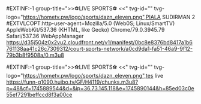 #EXTINF:-1 group-title=">>⚽LIVE SPORTS⚽ <<" tvg-id="" tvg-logo="https://hometv.pw/logo/sports/dazn_eleven.png",PIALA SUDIRMAN 2
#EXTVLCOPT:http-user-agent=Mozilla/5.0 (Web0S; Linux/SmartTV) AppleWebKit/537.36 (KHTML, like Gecko) Chrome/79.0.3945.79 Safari/537.36 WebAppManager
https://d35j504z0x2vu2.cloudfront.net/v1/manifest/0bc8e8376bd8417a1b6761138aa41c26c7309312/court-sports-network/a0cd9da1-fa51-46a9-9f12-79b3b8f9508a/0.m3u8

#EXTINF:-1 group-title=">>⚽LIVE SPORTS⚽ <<" tvg-id="" tvg-logo="https://hometv.pw/logo/sports/dazn_eleven.png",tes live
https://funn-g1090.huibo.tv/GF/H4119/chunks.m3u8?p=48&cf=1745889544&d=&ip=36.73.145.118&e=1745890144&h=85ed03c0e55ef7291beffccd8f3a00ce
